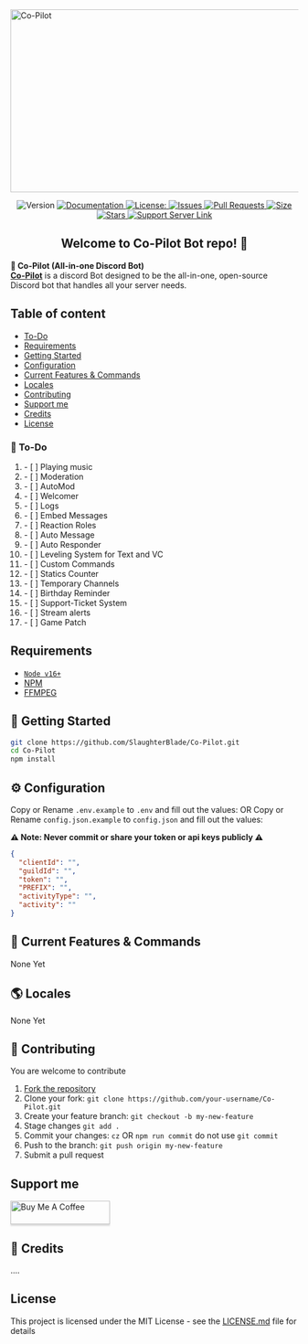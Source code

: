<img src="https://socialify.git.ci/SlaughterBlade/Co-Pilot/image?description=1&descriptionEditable=Co-Pilot%20is%20a%20discord%20Bot%20designed%20to%20be%20the%20all-in-one%2C%20open-source%20Discord%20bot%20that%20handles%20all%20your%20server%20needs.&font=Raleway&logo=https%3A%2F%2Fi.ibb.co%2FgTdF2sy%2Fco-pilot-logo.png&pattern=Plus&theme=Dark" alt="Co-Pilot" width="1040" height="320" />

<p align="center">
  <img alt="Version" src="https://img.shields.io/badge/version-1.0-blue.svg?cacheSeconds=2592000&style=for-the-badge&logo=github?label=healthinesses" />
  <a href="https://github.com/SlaughterBlade/Co-Pilot/blob/main/README.md" target="_blank">
    <img alt="Documentation" src="https://img.shields.io/badge/documentation-yes-brightgreen.svg?style=for-the-badge&logo=github?label=healthinesses" />
  </a>
  <a href="https://github.com/SlaughterBlade/Co-Pilot/blob/main/LICENSE" target="_blank">
    <img alt="License:" src="https://img.shields.io/github/license/SlaughterBlade/Co-Pilot?style=for-the-badge&logo=github?label=healthinesses" />
  </a>
  <a href="https://github.com/SlaughterBlade/Co-Pilot/issues">
    <img alt="Issues" src="https://img.shields.io/github/issues/SlaughterBlade/Co-Pilot?style=for-the-badge&logo=github?label=healthinesses" />
  </a>
  <a href="https://github.com/SlaughterBlade/Co-Pilot/pulls">
    <img alt="Pull Requests" src="https://img.shields.io/github/issues-pr/SlaughterBlade/Co-Pilot?style=for-the-badge&logo=github?label=healthinesses" />
  </a>
  <a href="https://github.com/SlaughterBlade/Co-Pilot">
    <img alt="Size" src="https://img.shields.io/github/languages/code-size/SlaughterBlade/Co-Pilot?style=for-the-badge&logo=github?label=healthinesses" />
  </a>
   <a href="https://github.com/SlaughterBlade/Co-Pilot">
    <img alt="Stars" src="https://img.shields.io/github/stars/SlaughterBlade/Co-Pilot?style=for-the-badge&logo=github?label=healthinesses" />
  </a>
   <a href="https://discord.gg/Vt7J4NNe7h">
    <img alt="Support Server Link" src="https://img.shields.io/discord/946488927865417759.svg?label=Discord&logo=Discord&colorB=7289da&style=for-the-badge" />
   </a>
</p>
<h2 align="center">Welcome to Co-Pilot Bot repo! 👋</h2>

**🤖 Co-Pilot (All-in-one Discord Bot)**<br>
 [**Co-Pilot**](https://github.com/SlaughterBlade/Co-Pilot) is a discord Bot designed to be the all-in-one, open-source Discord bot that handles all your server needs.

## Table of content

* [To-Do](#📝-to-do)
* [Requirements](#requirements)
* [Getting Started](#🚀-getting-started)
* [Configuration](#⚙️-configuration)
* [Current Features & Commands](#📝-current-features--commands)
* [Locales](#🌎-locales)
* [Contributing](#🤝-contributing)
* [Support me](#support-me)
* [Credits](#📝-credits)
* [License](#license)

### 📝 To-Do

<ol>

  <li>
- [ ] Playing music</Li>
  <li>
- [ ] Moderation</li>
  <li>
- [ ] AutoMod</li>
  <li>
- [ ] Welcomer</li>
  <li>
- [ ] Logs</li>
  <li>
- [ ] Embed Messages</li>
  <li>
- [ ] Reaction Roles</li>
  <li>
- [ ] Auto Message</li>
  <li>
- [ ] Auto Responder</li>
  <li>
- [ ] Leveling System for Text and VC</li>
  <li>
- [ ] Custom Commands</li>
  <li>
- [ ] Statics Counter</li>
  <li>
- [ ] Temporary Channels</li>
  <li>
- [ ] Birthday Reminder</li>
  <li>
- [ ] Support-Ticket System</li>
  <li>
- [ ] Stream alerts</li>
  <li>
- [ ] Game Patch
</li>
</ol>

## Requirements

- [`Node v16+`](https://nodejs.org)
- [NPM](https://www.npmjs.com/)
- [FFMPEG](https://www.ffmpeg.org/)

## 🚀 Getting Started

```sh
git clone https://github.com/SlaughterBlade/Co-Pilot.git
cd Co-Pilot
npm install
```

## ⚙️ Configuration

Copy or Rename `.env.example` to `.env` and fill out the values:
OR
Copy or Rename `config.json.example` to `config.json` and fill out the values:

**⚠️ Note: Never commit or share your token or api keys publicly ⚠️**
```json
{
  "clientId": "",
  "guildId": "",
  "token": "",
  "PREFIX": "",
  "activityType": "",
  "activity": ""
}

```

## 📝 Current Features & Commands

None Yet

## 🌎 Locales

None Yet

## 🤝 Contributing

You are welcome to contribute

1. [Fork the repository](https://github.com/SlaughterBlade/Co-Pilot/fork)
2. Clone your fork: `git clone https://github.com/your-username/Co-Pilot.git`
3. Create your feature branch: `git checkout -b my-new-feature`
4. Stage changes `git add .`
5. Commit your changes: `cz` OR `npm run commit` do not use `git commit`
6. Push to the branch: `git push origin my-new-feature`
7. Submit a pull request

## Support me

<a href="https://www.buymeacoffee.com/ymafalha" target="_blank"><img src="https://www.buymeacoffee.com/assets/img/custom_images/orange_img.png" alt="Buy Me A Coffee" style="height: 41px !important;width: 174px !important;box-shadow: 0px 3px 2px 0px rgba(190, 190, 190, 0.5) !important;-webkit-box-shadow: 0px 3px 2px 0px rgba(190, 190, 190, 0.5) !important;" ></a>

## 📝 Credits

....

## License

This project is licensed under the MIT License - see the [LICENSE.md](LICENSE) file for details
